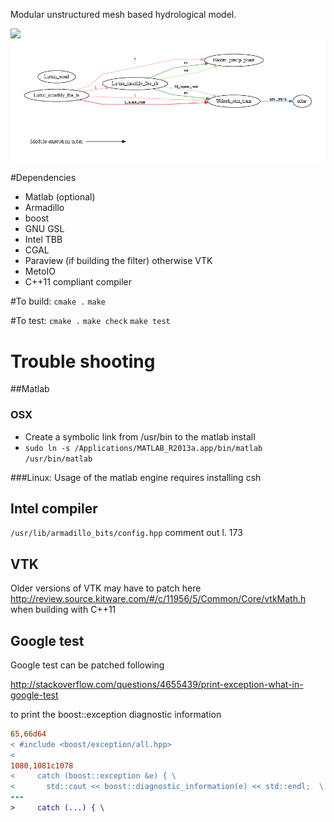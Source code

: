 Modular unstructured mesh based hydrological model.

![](output.gif)
![](modules_readme.png)

#Dependencies
* Matlab (optional)
* Armadillo
* boost
* GNU GSL
* Intel TBB
* CGAL
* Paraview (if building the filter) otherwise VTK
* MetoIO 
* C++11 compliant compiler

#To build:
```cmake .```
```make```

#To test:
```cmake .```
```make check```
```make test```


# Trouble shooting
##Matlab
### OSX 
* Create a symbolic link from /usr/bin to the matlab install
* ```sudo ln -s /Applications/MATLAB_R2013a.app/bin/matlab /usr/bin/matlab```

###Linux:
Usage of the matlab engine requires installing csh
## Intel compiler
```/usr/lib/armadillo_bits/config.hpp```
comment out l. 173

## VTK
Older versions of VTK may have to patch here
http://review.source.kitware.com/#/c/11956/5/Common/Core/vtkMath.h
when building with C++11 

## Google test
Google test can be patched following

http://stackoverflow.com/questions/4655439/print-exception-what-in-google-test

to print the boost::exception diagnostic information

```diff -r /Users/chris/Documents/PhD/code/CHM/tests/gtest/include/gtest/internal/gtest-internal copy.h /Users/chris/Documents/PhD/code/CHM/tests/gtest/include/gtest/internal/gtest-internal.h
65,66d64
< #include <boost/exception/all.hpp>
< 
1080,1081c1078
<     catch (boost::exception &e) { \
<       std::cout << boost::diagnostic_information(e) << std::endl;  \
---
>     catch (...) { \
```